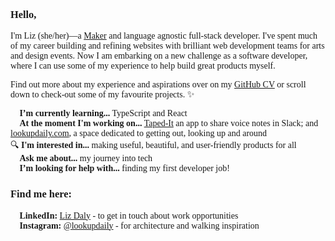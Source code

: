 <style type="text/css">
body {
    font-family: georgia, serif;
}
</style>
<body>

### Hello, 👋

I'm Liz (she/her)—a [Maker](https://makers.tech/) and language agnostic full-stack developer. I've spent much of my career building and refining websites with brilliant web development teams for arts and design events. Now I am embarking on a new challenge as a software developer, where I can use some of my experience to help build great products myself. 

Find out more about my experience and aspirations over on my [GitHub CV](https://github.com/lookupdaily/CV) or scroll down to check-out some of my favourite projects. ✨

🌱  **I’m currently learning...** TypeScript and React  
🔭  **At the moment I'm working on...** [Taped-It](https://github.com/voice-notes) an app to share voice notes in Slack; and [lookupdaily.com](https://github.com/lookupdaily/website), a space dedicated to getting out, looking up and around  
🔍  **I'm interested in...** making useful, beautiful, and user-friendly products for all  
💬  **Ask me about...** my journey into tech  
🤔  **I’m looking for help with...** finding my first developer job!

### Find me here:
🛄  **LinkedIn:** [Liz Daly](http://linkedin.com/in/lookupdaily)  - to get in touch about work opportunities  
📸 **Instagram:** [@lookupdaily](https://www.instagram.com/lookupdaily/) - for architecture and walking inspiration
</body>